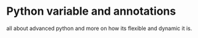 # Python variable and annotations

all about advanced python and more on how its flexible and dynamic it is.
